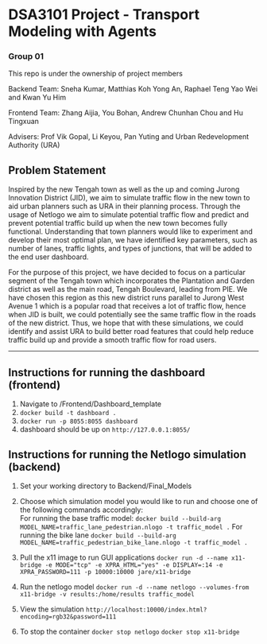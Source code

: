 # DSA3101 Project - Transport Modeling with Agents
### Group 01
This repo is under the ownership of project members

Backend Team: Sneha Kumar, Matthias Koh Yong An, Raphael Teng Yao Wei and Kwan Yu Him

Frontend Team: Zhang Aijia, You Bohan, Andrew Chunhan Chou and Hu Tingxuan

Advisers: Prof Vik Gopal, Li Keyou, Pan Yuting and Urban Redevelopment Authority (URA)

## Problem Statement
Inspired by the new Tengah town as well as the up and coming Jurong Innovation District (JID), we aim to simulate traffic flow in the new town to aid urban planners such as URA in their planning process. Through the usage of Netlogo we aim to simulate potential traffic flow and predict and prevent potential traffic build up when the new town becomes fully functional. Understanding that town planners would like to experiment and develop their most optimal plan, we have identified key parameters, such as number of lanes, traffic lights, and types of junctions, that will be added to the end user dashboard.

For the purpose of this project, we have decided to focus on a particular segment of the Tengah town which incorporates the Plantation and Garden district as well as the main road, Tengah Boulevard, leading from PIE. We have chosen this region as this new district runs parallel to Jurong West Avenue 1 which is a popular road that receives a lot of traffic flow, hence when JID is built, we could potentially see the same traffic flow in the roads of the new district. Thus, we hope that with these simulations, we could identify and assist URA to build better road features that could help reduce traffic build up and provide a smooth traffic flow for road users.

------------------------------------
## Instructions for running the dashboard (frontend)

1. Navigate to /Frontend/Dashboard_template
2. `docker build -t dashboard .`
3. `docker run -p 8055:8055 dashboard`
4. dashboard should be up on `http://127.0.0.1:8055/`


## Instructions for running the Netlogo simulation (backend) 
1. Set your working directory to Backend/Final_Models 

2. Choose which simulation model you would like to run and choose one of the following commands accordingly: <br />
For running the base traffic model: 
`docker build --build-arg MODEL_NAME=traffic_lane_pedestrian.nlogo -t traffic_model .`
For running the bike lane
`docker build --build-arg MODEL_NAME=traffic_pedestrian_bike_lane.nlogo -t traffic_model .`

3. Pull the x11 image to run GUI applications 
`docker run -d --name x11-bridge -e MODE="tcp" -e XPRA_HTML="yes" -e DISPLAY=:14 -e XPRA_PASSWORD=111 -p 10000:10000 jare/x11-bridge`

4. Run the netlogo model 
`docker run -d --name netlogo --volumes-from x11-bridge -v results:/home/results traffic_model`

5. View the simulation 
`http://localhost:10000/index.html?encoding=rgb32&password=111`

6. To stop the container 
`docker stop netlogo`
`docker stop x11-bridge`



